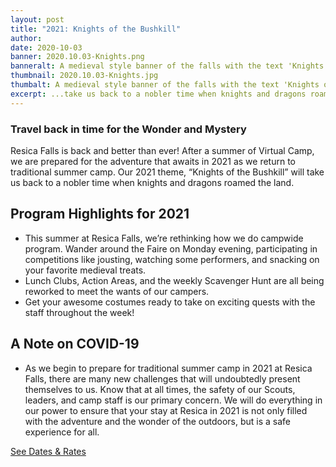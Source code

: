 ```yaml
---
layout: post
title: "2021: Knights of the Bushkill"
author:
date: 2020-10-03
banner: 2020.10.03-Knights.png
banneralt: A medieval style banner of the falls with the text 'Knights of the Bushkill' 
thumbnail: 2020.10.03-Knights.jpg
thumbalt: A medieval style banner of the falls with the text 'Knights of the Bushkill'
excerpt: ...take us back to a nobler time when knights and dragons roamed the land.
---
```


### Travel back in time for the Wonder and Mystery

Resica Falls is back and better than ever! After a summer of Virtual Camp, we are prepared for the adventure that awaits in 2021 as we return to traditional summer camp. Our 2021 theme, “Knights of the Bushkill” will take us back to a nobler time when knights and dragons roamed the land.

## Program Highlights for 2021

- This summer at Resica Falls, we’re rethinking how we do campwide program. Wander around the Faire on Monday evening, participating in competitions like jousting, watching some performers, and snacking on your favorite medieval treats.
- Lunch Clubs, Action Areas, and the weekly Scavenger Hunt are all being reworked to meet the wants of our campers.
- Get your awesome costumes ready to take on exciting quests with the staff throughout the week!

## A Note on COVID-19
- As we begin to prepare for traditional summer camp in 2021 at Resica Falls, there are many new challenges that will undoubtedly present themselves to us. Know that at all times, the safety of our Scouts, leaders, and camp staff is our primary concern. We will do everything in our power to ensure that your stay at Resica in 2021 is not only filled with the adventure and the wonder of the outdoors, but is a safe experience for all.

<div class="text-center"><a href="/summer/register" class="btn btn-primary m-3">See Dates &amp; Rates</a></div>
